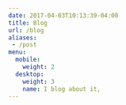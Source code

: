 ```yaml
---
date: 2017-04-03T10:13:39-04:00
title: Blog
url: /blog
aliases:
 - /post
menu:
  mobile:
    weight: 2
  desktop:
    weight: 3
    name: I blog about it,
---
```

